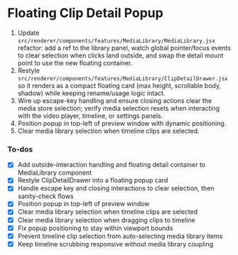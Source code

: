 <!-- 7d915f28-b0d8-4d28-8184-9bb5649e1f44 e03a9559-f94d-4dc2-84fd-3c016dc00b2a -->
# Floating Clip Detail Popup

1. Update `src/renderer/components/features/MediaLibrary/MediaLibrary.jsx` refactor: add a ref to the library panel, watch global pointer/focus events to clear selection when clicks land outside, and swap the detail mount point to use the new floating container.
2. Restyle `src/renderer/components/features/MediaLibrary/ClipDetailDrawer.jsx` so it renders as a compact floating card (max height, scrollable body, shadow) while keeping rename/usage logic intact.
3. Wire up escape-key handling and ensure closing actions clear the media store selection; verify media selection resets when interacting with the video player, timeline, or settings panels.
4. Position popup in top-left of preview window with dynamic positioning.
5. Clear media library selection when timeline clips are selected.

### To-dos

- [x] Add outside-interaction handling and floating detail container to MediaLibrary component
- [x] Restyle ClipDetailDrawer into a floating popup card
- [x] Handle escape key and closing interactions to clear selection, then sanity-check flows
- [x] Position popup in top-left of preview window
- [x] Clear media library selection when timeline clips are selected
- [x] Clear media library selection when dragging clips to timeline
- [x] Fix popup positioning to stay within viewport bounds
- [x] Prevent timeline clip selection from auto-selecting media library items
- [x] Keep timeline scrubbing responsive without media library coupling
